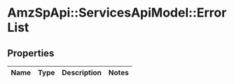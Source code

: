# AmzSpApi::ServicesApiModel::ErrorList

## Properties
Name | Type | Description | Notes
------------ | ------------- | ------------- | -------------

